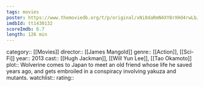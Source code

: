 ```yaml
---
tags: movies
poster: https://www.themoviedb.org/t/p/original/xNi8daRmN4XY8rXHd4rwLbJf1cU.jpg
imdbId: tt1430132
scoreImdb: 6.7
length: 126 min
---
```


category:: [[Movies]]
director:: [[James Mangold]]
genre:: [[Action]], [[Sci-Fi]]
year:: 2013
cast:: [[Hugh Jackman]], [[Will Yun Lee]], [[Tao Okamoto]]
plot:: Wolverine comes to Japan to meet an old friend whose life he saved years ago, and gets embroiled in a conspiracy involving yakuza and mutants.
watchlist::
rating::

